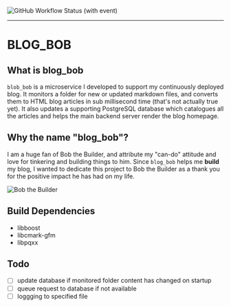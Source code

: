 ![GitHub Workflow Status (with event)](https://img.shields.io/github/actions/workflow/status/HugoBde/blog_bob/build-test.yml)

---

# BLOG_BOB

## What is blog_bob
`blob_bob` is a microservice I developed to support my continuously deployed blog. It monitors a folder for new or updated markdown files, and converts them to HTML blog articles in sub millisecond time (that's not actually true yet). It also updates a supporting PostgreSQL database which catalogues all the articles and helps the main backend server render the blog homepage.

## Why the name "blog_bob"?
I am a huge fan of Bob the Builder, and attribute my "can-do" attitude and love for tinkering and building things to him. Since `blog_bob` helps me **build** my blog, I wanted to dedicate this project to Bob the Builder as a thank you for the positive impact he has had on my life.

![Bob the Builder](https://upload.wikimedia.org/wikipedia/en/thumb/c/c5/Bob_the_builder.jpg/220px-Bob_the_builder.jpg)

## Build Dependencies
- libboost
- libcmark-gfm
- libpqxx

## Todo
- [ ] update database if monitored folder content has changed on startup
- [ ] queue request to database if not available
- [ ] loggging to specified file